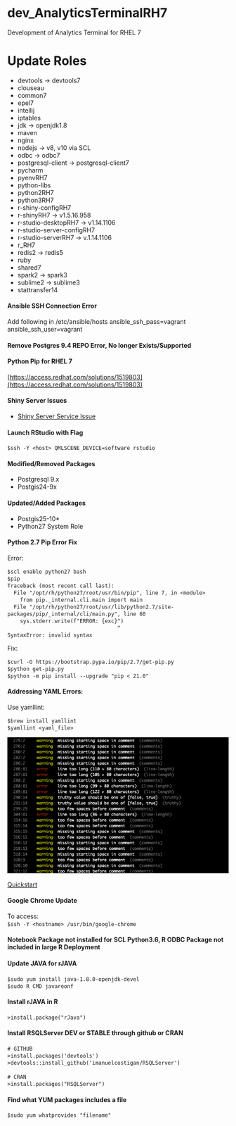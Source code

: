 # dev_AnalyticsTerminalRH7
Development of Analytics Terminal for RHEL 7

# Update Roles
- devtools -> devtools7 
- clouseau
- common7
- epel7
- intellij
- iptables
- jdk -> openjdk1.8
- maven
- nginx
- nodejs -> v8, v10 via SCL 
- odbc -> odbc7
- postgresql-client -> postgresql-client7
- pycharm
- pyenvRH7
- python-libs
- python2RH7
- python3RH7
- r-shiny-configRH7
- r-shinyRH7 -> v1.5.16.958
- r-studio-desktopRH7 -> v1.14.1106
- r-studio-server-configRH7
- r-studio-serverRH7 -> v.1.14.1106
- r_RH7
- redis2 -> redis5
- ruby
- shared7
- spark2 -> spark3
- sublime2 -> sublime3
- stattransfer14

#### Ansible SSH Connection Error
Add following in /etc/ansible/hosts <ip> <hostname> ansible_ssh_pass=vagrant ansible_ssh_user=vagrant  <br/>

#### Remove Postgres 9.4 REPO Error, No longer Exists/Supported

#### Python Pip for RHEL 7
[https://access.redhat.com/solutions/1519803](https://access.redhat.com/solutions/1519803) <br/>

#### Shiny Server Issues
- [Shiny Server Service Issue](https://github.com/rstudio/shiny-server/issues/316)

#### Launch RStudio with Flag
```
$ssh -Y <host> QMLSCENE_DEVICE=software rstudio
```

#### Modified/Removed Packages
- Postgresql 9.x
- Postgis24-9x

#### Updated/Added Packages
- Postgis25-10*
- Python27 System Role


#### Python 2.7 Pip Error Fix
Error: <br/>
```
$scl enable python27 bash
$pip
Traceback (most recent call last):
  File "/opt/rh/python27/root/usr/bin/pip", line 7, in <module>
    from pip._internal.cli.main import main
  File "/opt/rh/python27/root/usr/lib/python2.7/site-packages/pip/_internal/cli/main.py", line 60
    sys.stderr.write(f"ERROR: {exc}")
                                   ^
SyntaxError: invalid syntax
```
Fix: <br/>
```
$curl -O https://bootstrap.pypa.io/pip/2.7/get-pip.py
$python get-pip.py
$python -m pip install --upgrade "pip < 21.0"
```
#### Addressing YAML Errors:
Use yamllint: <br/>
```
$brew install yamllint
$yamllint <yaml_file>
```
![yamllint results](https://github.com/lel99999/dev_AnalyticsTerminalRH7/blob/master/yamllint-01.png) <br/>

[Quickstart](https://yamllint.readthedocs.io/en/stable/quickstart.html) <br/>

#### Google Chrome Update
To access: <br/>
`$ssh -Y <hostname> /usr/bin/google-chrome` <br/>

#### Notebook Package not installed for SCL Python3.6, R ODBC Package not included in large R Deployment

#### Update JAVA for rJAVA
```
$sudo yum install java-1.8.0-openjdk-devel
$sudo R CMD javareonf
```

#### Install rJAVA in R
```
>install.package("rJava")
```

#### Install RSQLServer DEV or STABLE through github or CRAN
```
# GITHUB
>install.packages('devtools')
>devtools::install_github('imanuelcostigan/RSQLServer')

# CRAN
>install.packages("RSQLServer")
```

#### Find what YUM packages includes a file
```
$sudo yum whatprovides "filename"
```
